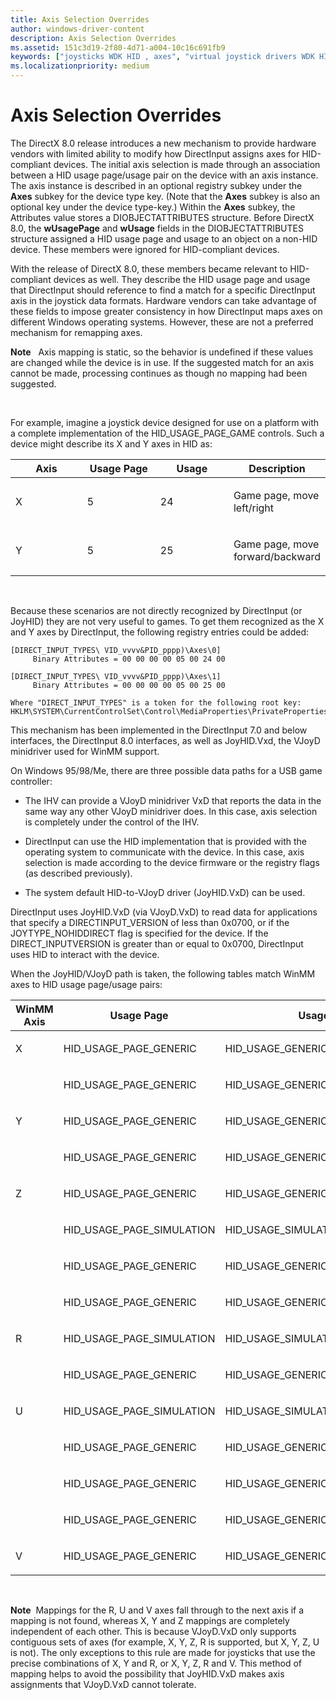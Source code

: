 ```yaml
---
title: Axis Selection Overrides
author: windows-driver-content
description: Axis Selection Overrides
ms.assetid: 151c3d19-2f80-4d71-a004-10c16c691fb9
keywords: ["joysticks WDK HID , axes", "virtual joystick drivers WDK HID , axes", "VJoyD WDK HID , axes", "axes WDK joysticks", "overriding axis selections WDK joysticks", "usage pages WDK HID"]
ms.localizationpriority: medium
---
```


# Axis Selection Overrides





The DirectX 8.0 release introduces a new mechanism to provide hardware vendors with limited ability to modify how DirectInput assigns axes for HID-compliant devices. The initial axis selection is made through an association between a HID usage page/usage pair on the device with an axis instance. The axis instance is described in an optional registry subkey under the **Axes** subkey for the device type key. (Note that the **Axes** subkey is also an optional key under the device type-key.) Within the **Axes** subkey, the Attributes value stores a DIOBJECTATTRIBUTES structure. Before DirectX 8.0, the **wUsagePage** and **wUsage** fields in the DIOBJECTATTRIBUTES structure assigned a HID usage page and usage to an object on a non-HID device. These members were ignored for HID-compliant devices.

With the release of DirectX 8.0, these members became relevant to HID-compliant devices as well. They describe the HID usage page and usage that DirectInput should reference to find a match for a specific DirectInput axis in the joystick data formats. Hardware vendors can take advantage of these fields to impose greater consistency in how DirectInput maps axes on different Windows operating systems. However, these are not a preferred mechanism for remapping axes.

**Note**   Axis mapping is static, so the behavior is undefined if these values are changed while the device is in use. If the suggested match for an axis cannot be made, processing continues as though no mapping had been suggested.

 

For example, imagine a joystick device designed for use on a platform with a complete implementation of the HID\_USAGE\_PAGE\_GAME controls. Such a device might describe its X and Y axes in HID as:

<table>
<colgroup>
<col width="25%" />
<col width="25%" />
<col width="25%" />
<col width="25%" />
</colgroup>
<thead>
<tr class="header">
<th>Axis</th>
<th>Usage Page</th>
<th>Usage</th>
<th>Description</th>
</tr>
</thead>
<tbody>
<tr class="odd">
<td><p>X</p></td>
<td><p>5</p></td>
<td><p>24</p></td>
<td><p>Game page, move left/right</p></td>
</tr>
<tr class="even">
<td><p>Y</p></td>
<td><p>5</p></td>
<td><p>25</p></td>
<td><p>Game page, move forward/backward</p></td>
</tr>
</tbody>
</table>

 

Because these scenarios are not directly recognized by DirectInput (or JoyHID) they are not very useful to games. To get them recognized as the X and Y axes by DirectInput, the following registry entries could be added:

```
[DIRECT_INPUT_TYPES\ VID_vvvv&PID_pppp)\Axes\0]
     Binary Attributes = 00 00 00 00 05 00 24 00

[DIRECT_INPUT_TYPES\ VID_vvvv&PID_pppp)\Axes\1]
     Binary Attributes = 00 00 00 00 05 00 25 00

Where "DIRECT_INPUT_TYPES" is a token for the following root key:
HKLM\SYSTEM\CurrentControlSet\Control\MediaProperties\PrivateProperties\Joystick\OEM
```

This mechanism has been implemented in the DirectInput 7.0 and below interfaces, the DirectInput 8.0 interfaces, as well as JoyHID.Vxd, the VJoyD minidriver used for WinMM support.

On Windows 95/98/Me, there are three possible data paths for a USB game controller:

-   The IHV can provide a VJoyD minidriver VxD that reports the data in the same way any other VJoyD minidriver does. In this case, axis selection is completely under the control of the IHV.

-   DirectInput can use the HID implementation that is provided with the operating system to communicate with the device. In this case, axis selection is made according to the device firmware or the registry flags (as described previously).

-   The system default HID-to-VJoyD driver (JoyHID.VxD) can be used.

DirectInput uses JoyHID.VxD (via VJoyD.VxD) to read data for applications that specify a DIRECTINPUT\_VERSION of less than 0x0700, or if the JOYTYPE\_NOHIDDIRECT flag is specified for the device. If the DIRECT\_INPUTVERSION is greater than or equal to 0x0700, DirectInput uses HID to interact with the device.

When the JoyHID/VJoyD path is taken, the following tables match WinMM axes to HID usage page/usage pairs:

<table>
<colgroup>
<col width="33%" />
<col width="33%" />
<col width="33%" />
</colgroup>
<thead>
<tr class="header">
<th>WinMM Axis</th>
<th>Usage Page</th>
<th>Usage</th>
</tr>
</thead>
<tbody>
<tr class="odd">
<td><p>X</p></td>
<td><p>HID_USAGE_PAGE_GENERIC</p></td>
<td><p>HID_USAGE_GENERIC_X</p></td>
</tr>
<tr class="even">
<td></td>
<td><p>HID_USAGE_PAGE_GENERIC</p></td>
<td><p>HID_USAGE_GENERIC_RY</p></td>
</tr>
<tr class="odd">
<td><p>Y</p></td>
<td><p>HID_USAGE_PAGE_GENERIC</p></td>
<td><p>HID_USAGE_GENERIC_Y</p></td>
</tr>
<tr class="even">
<td></td>
<td><p>HID_USAGE_PAGE_GENERIC</p></td>
<td><p>HID_USAGE_GENERIC_RX</p></td>
</tr>
<tr class="odd">
<td><p>Z</p></td>
<td><p>HID_USAGE_PAGE_GENERIC</p></td>
<td><p>HID_USAGE_GENERIC_Z</p></td>
</tr>
<tr class="even">
<td></td>
<td><p>HID_USAGE_PAGE_SIMULATION</p></td>
<td><p>HID_USAGE_SIMULATION_THROTTLE</p></td>
</tr>
<tr class="odd">
<td></td>
<td><p>HID_USAGE_PAGE_GENERIC</p></td>
<td><p>HID_USAGE_GENERIC_SLIDER</p></td>
</tr>
<tr class="even">
<td></td>
<td><p>HID_USAGE_PAGE_GENERIC</p></td>
<td><p>HID_USAGE_GENERIC_DIAL</p></td>
</tr>
<tr class="odd">
<td><p>R</p></td>
<td><p>HID_USAGE_PAGE_SIMULATION</p></td>
<td><p>HID_USAGE_SIMULATION_RUDDER</p></td>
</tr>
<tr class="even">
<td></td>
<td><p>HID_USAGE_PAGE_GENERIC</p></td>
<td><p>HID_USAGE_GENERIC_RZ</p></td>
</tr>
<tr class="odd">
<td><p>U</p></td>
<td><p>HID_USAGE_PAGE_SIMULATION</p></td>
<td><p>HID_USAGE_SIMULATION_THROTTLE</p></td>
</tr>
<tr class="even">
<td></td>
<td><p>HID_USAGE_PAGE_GENERIC</p></td>
<td><p>HID_USAGE_GENERIC_SLIDER</p></td>
</tr>
<tr class="odd">
<td></td>
<td><p>HID_USAGE_PAGE_GENERIC</p></td>
<td><p>HID_USAGE_GENERIC_DIAL</p></td>
</tr>
<tr class="even">
<td></td>
<td><p>HID_USAGE_PAGE_GENERIC</p></td>
<td><p>HID_USAGE_GENERIC_RY</p></td>
</tr>
<tr class="odd">
<td><p>V</p></td>
<td><p>HID_USAGE_PAGE_GENERIC</p></td>
<td><p>HID_USAGE_GENERIC_RX</p></td>
</tr>
</tbody>
</table>

 

**Note**  Mappings for the R, U and V axes fall through to the next axis if a mapping is not found, whereas X, Y and Z mappings are completely independent of each other. This is because VJoyD.VxD only supports contiguous sets of axes (for example, X, Y, Z, R is supported, but X, Y, Z, U is not). The only exceptions to this rule are made for joysticks that use the precise combinations of X, Y and R, or X, Y, Z, R and V. This method of mapping helps to avoid the possibility that JoyHID.VxD makes axis assignments that VJoyD.VxD cannot tolerate.

 

 

 





